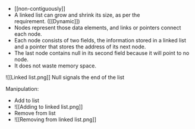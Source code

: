 - [[non-contiguously]]
- A linked list can grow and shrink its size, as per the requirement. ([[Dynamic]])
- Nodes represent those data elements, and links or pointers connect each node. 
- Each node consists of two fields, the information stored in a linked list and a pointer that stores the address of its next node. 
- The last node contains null in its second field because it will point to no node. 
- It does not waste memory space. 

![[Linked list.png]]
Null signals the end of the list

Manipulation:
- Add to list
- ![[Adding to linked list.png]]
- Remove from list
- ![[Removing from linked list.png]]